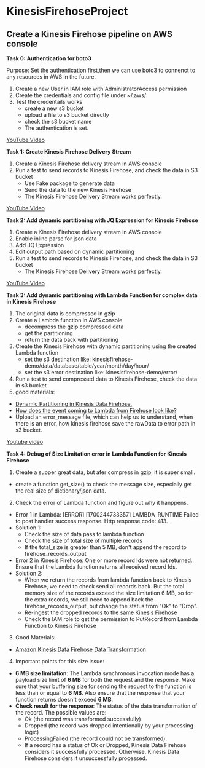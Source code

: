 # KinesisFirehoseProject

## Create a Kinesis Firehose pipeline on AWS console

**Task 0: Authentication for boto3**

Purpose: Set the authentication first,then we can use boto3 to connenct to any resources in AWS in the future.

1. Create a new User in IAM role with AdministratorAccess permission
2. Create the credentials and config file under ~/.aws/
3. Test the credentails works
   - create a new s3 bucket
   - upload a file to s3 bucket directly
   - check the s3 bucket name
   - The authentication is set.

[YouTube Video](https://www.youtube.com/watch?v=SYwyHpXaIHg&list=PLgw2ZWQ-nlFxEkIIPrsKcgppuATaLNh0l&index=2)

**Task 1: Create Kinesis Firehose Delivery Stream**

1. Create a Kinesis Firehose delivery stream in AWS console
2. Run a test to send records to Kinesis Firehose, and check the data in S3 bucket
   - Use Fake package to generate data
   - Send the data to the new Kinesis Firehose
   - The Kinesis Firehose Delivery Stream works perfectly.

[YouTube Video](https://www.youtube.com/watch?v=mFo6bcvfdNY&list=PLgw2ZWQ-nlFxEkIIPrsKcgppuATaLNh0l&index=3)

**Task 2: Add dynamic partitioning with JQ Expression for Kinesis Firehose**
1. Create a Kinesis Firehose delivery stream in AWS console
2. Enable inline parse for json data
3. Add JQ Expression
4. Edit output path based on dynamic partitioning
5. Run a test to send records to Kinesis Firehose, and check the data in S3 bucket
   - The Kinesis Firehose Delivery Stream works perfectly.

[YouTube Video](https://www.youtube.com/watch?v=DUGLVArexkA&list=PLgw2ZWQ-nlFxEkIIPrsKcgppuATaLNh0l&index=4)

**Task 3: Add dynamic partitioning with Lambda Function for complex data in Kinesis Firehose**
1. The original data is compressed in gzip
2. Create a Lambda function in AWS console
   - decompress the gzip compressed data
   - get the partitioning
   - return the data back with partitioning
3. Create the Kinesis Firehose with dynamic partitioning using the created Lambda function
   - set the s3 destination like: kinesisfirehose-demo/data/database/table/year/month/day/hour/
   - set the s3 error destination like: kinesisfirehose-demo/error/
5. Run a test to send compressed data to Kinesis Firehose, check the data in s3 bucket
6. good materials:
- [Dynamic Partitioning in Kinesis Data Firehose.](https://docs.aws.amazon.com/firehose/latest/dev/dynamic-partitioning.html)
- [How does the event coming to Lambda from Firehose look like?](https://docs.aws.amazon.com/lambda/latest/dg/services-kinesisfirehose.html)
- Upload an error_message file, which can help us to understand, when there is an error, how kinesis firehose save the rawData to error path in s3 bucket.

[Youtube video](https://www.youtube.com/watch?v=y5zlwUjcCLg&list=PLgw2ZWQ-nlFxEkIIPrsKcgppuATaLNh0l&index=5)

**Task 4: Debug of Size Limitation error in Lambda Function for Kinesis Firehose**
1. Create a supper great data, but afer compress in gzip, it is super small.
- create a function get_size() to check the message size, especially get the real size of dictionary/json data.
2. Check the error of Lambda function and figure out why it hanppens.
- Error 1 in Lambda: [ERROR] [1700244733357] LAMBDA_RUNTIME Failed to post handler success response. Http response code: 413.
- Solution 1:
   - Check the size of data pass to lambda function
   - Check the size of total size of multiple records
   - If the total_size is greater than 5 MB, don't append the record to firehose_records_output
- Error 2 in Kinesis Firehose: One or more record Ids were not returned. Ensure that the Lambda function returns all received record Ids.
- Solution 2:
   - When we return the records from lambda function back to Kinesis Firehose, we need to check send all records back. But the total memory size of the records exceed the size limitation 6 MB, so for the extra records, we still need to append back the firehose_records_output, but change the status from "Ok" to "Drop".
   - Re-ingest the dropped records to the same Kinesis Firehose
   - Check the IAM role to get the permission to PutRecord from Lambda Function to Kinesis Firehose
3. Good Materials:
- [Amazon Kinesis Data Firehose Data Transformation](https://docs.aws.amazon.com/firehose/latest/dev/data-transformation.html)
4. Important points for this size issue:
- **6 MB size limitation**: The Lambda synchronous invocation mode has a payload size limit of **6 MB** for both the request and the response. Make sure that your buffering size for sending the request to the function is less than or equal to **6 MB**. Also ensure that the response that your function returns doesn't exceed **6 MB**.
- **Check result for the response**: The status of the data transformation of the record. The possible values are:
   - Ok (the record was transformed successfully)
   - Dropped (the record was dropped intentionally by your processing logic)
   - ProcessingFailed (the record could not be transformed).
   - If a record has a status of Ok or Dropped, Kinesis Data Firehose considers it successfully processed. Otherwise, Kinesis Data Firehose considers it unsuccessfully processed.
